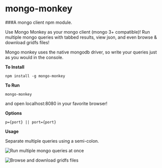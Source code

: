 # mongo-monkey

###A mongo client npm module.

Use Mongo Monkey as your mongo client (mongo 3+ compatible)! Run multiple mongo queries with tabbed results, view json, and even browse & download gridfs files!

Mongo monkey uses the native mongodb driver, so write your queries just as you would in the console.

**To Install**
```
npm install -g mongo-monkey
```
**To Run**
```
mongo-monkey
```
and open localhost:8080 in your favorite browser!

**Options**
```
p={port} || port={port}
```

**Usage**

Separate multiple queries using a semi-colon.

![Run multiple mongo queries at once](http://mbahoshy.github.io/imgs/mongo-monkey-sc1.png "Multiple Queries")

![Browse and download gridfs files](http://mbahoshy.github.io/imgs/mongo-monkey-sc2.png "Browse Files")
